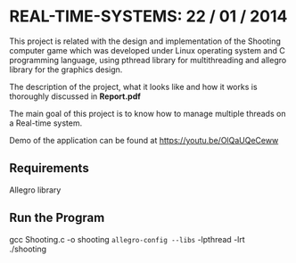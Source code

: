 # REAL-TIME-SYSTEMS: 22 / 01 / 2014

This project is related with the design and implementation of the Shooting computer game
which was developed under Linux operating system and C programming language, using pthread
library for multithreading and allegro library for the graphics design. 

The description of the project, what it looks like and how it works is thoroughly discussed in <b>Report.pdf</b>

The main goal of this project is to know how to manage multiple threads on a Real-time system. 

Demo of the application can be found at https://youtu.be/OlQaUQeCeww

## Requirements
Allegro library

## Run the Program 
gcc Shooting.c -o shooting `allegro-config --libs` -lpthread -lrt
<br>./shooting
